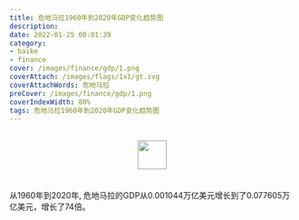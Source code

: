 ```yaml
---
title: 危地马拉1960年到2020年GDP变化趋势图
description: 
date: 2022-01-25 00:01:39
category:
- baike
- finance
cover: /images/finance/gdp/1.png
coverAttach: /images/flags/1x1/gt.svg
coverAttachWords: 危地马拉
preCover: /images/finance/gdp/1.png
coverIndexWidth: 80%
tags: 危地马拉1960年到2020年GDP变化趋势图
---
```




<script src="/assets/js/charts/chart.js"></script>

<div style="text-align: center; margin: 30px 0; ">
    <img src="/images/flags/1x1/gt.svg" style="width: 50px; border: 1px solid #cccccc; ">
</div>

<div style="width: 98%; margin: 0 0 35px 0; ">
    <canvas id="myChart"></canvas>
</div>

<div>
<p class="paragraph">从1960年到2020年, 危地马拉的GDP从0.001044万亿美元增长到了0.077605万亿美元，增长了74倍。</p>
</div>

<script>

    const dataGdp = {
        labels: [1960, 1961, 1962, 1963, 1964, 1965, 1966, 1967, 1968, 1969, 1970, 1971, 1972, 1973, 1974, 1975, 1976, 1977, 1978, 1979, 1980, 1981, 1982, 1983, 1984, 1985, 1986, 1987, 1988, 1989, 1990, 1991, 1992, 1993, 1994, 1995, 1996, 1997, 1998, 1999, 2000, 2001, 2002, 2003, 2004, 2005, 2006, 2007, 2008, 2009, 2010, 2011, 2012, 2013, 2014, 2015, 2016, 2017, 2018, 2019, 2020],
        datasets: [{
            label: '(万亿美元)  •  即刻编程  •  cn.hongkezhang.com',
            backgroundColor: 'rgb(0 0 128)',
            borderColor: 'rgb(0 0 128)',
            data: [0.001044, 0.001077, 0.001144, 0.001263, 0.001299, 0.001331, 0.001391, 0.001454, 0.001611, 0.001715, 0.001904, 0.001985, 0.002101, 0.002569, 0.003161, 0.003646, 0.004365, 0.005481, 0.006071, 0.006903, 0.007879, 0.008608, 0.008717, 0.009050, 0.009470, 0.009722, 0.007232, 0.007084, 0.007842, 0.008411, 0.007650, 0.009406, 0.010441, 0.011400, 0.012983, 0.014655, 0.015675, 0.017790, 0.019395, 0.018318, 0.019289, 0.018405, 0.020444, 0.021576, 0.023577, 0.026784, 0.029744, 0.033568, 0.038504, 0.037126, 0.040676, 0.046876, 0.049594, 0.052997, 0.057852, 0.062186, 0.066054, 0.071654, 0.073209, 0.077020, 0.077605],
            barPercentage: 0.3
        }]
    };

    const config = {
        type: 'line',
        data: dataGdp,
        options: {
            series: [
                {
                    barWidth: '20%'
                }
            ]
        }
    };

    const myChart = new Chart(
        document.getElementById('myChart'),
        config
    );
</script>
